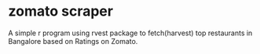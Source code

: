 # zomato scraper
A simple r program using rvest package to fetch(harvest) top restaurants in Bangalore based on Ratings on Zomato.


